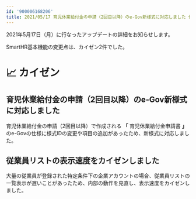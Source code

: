 ```yaml
---
id: '900006168206'
title: 2021/05/17 育児休業給付金の申請（2回目以降）のe-Gov新様式に対応しました 他1件
---
```

2021年5月17日（月）に行なったアップデートの詳細をお知らせします。

SmartHR基本機能の変更点は、カイゼン2件でした。

# 📈 カイゼン

## 育児休業給付金の申請（2回目以降）のe-Gov新様式に対応しました

育児休業給付金の申請（2回目以降）で作成される **「** 育児休業給付金申請書 **」** のe-Govの仕様に様式IDの変更や項目の追加があったため、新様式に対応しました。

## 従業員リストの表示速度をカイゼンしました

大量の従業員が登録された特定条件下の企業アカウントの場合、従業員リストの一覧表示が遅いことがあったため、内部の動作を見直し、表示速度をカイゼンしました。
